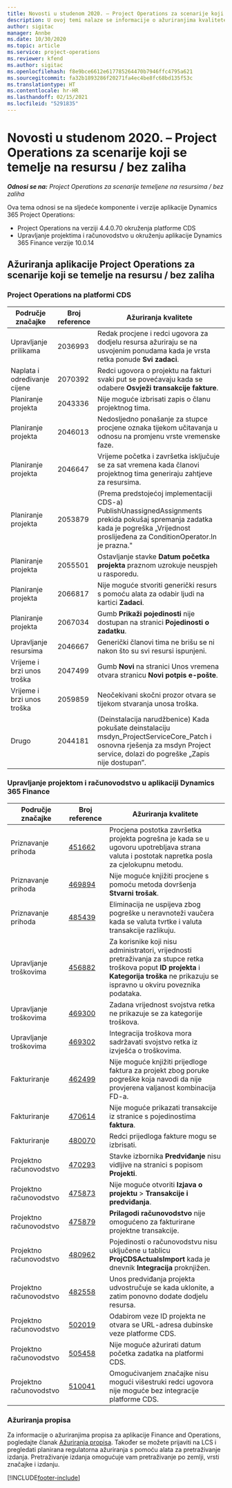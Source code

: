 ```yaml
---
title: Novosti u studenom 2020. – Project Operations za scenarije koji se temelje na resursu / bez zaliha
description: U ovoj temi nalaze se informacije o ažuriranjima kvalitete dostupnim u izdanju aplikacije Project Operations za scenarije koji se temelje na resursu / bez zaliha za studeni 2020.
author: sigitac
manager: Annbe
ms.date: 10/30/2020
ms.topic: article
ms.service: project-operations
ms.reviewer: kfend
ms.author: sigitac
ms.openlocfilehash: f8e9bce6612e617785264470b7946ffc4795a621
ms.sourcegitcommit: fa32b1893286f20271fa4ec4be8fc68bd135f53c
ms.translationtype: HT
ms.contentlocale: hr-HR
ms.lasthandoff: 02/15/2021
ms.locfileid: "5291835"
---
```

# <a name="whats-new-november-2020---project-operations-for-resourcenon-stocked-based-scenarios"></a>Novosti u studenom 2020. – Project Operations za scenarije koji se temelje na resursu / bez zaliha

_**Odnosi se na:** Project Operations za scenarije temeljene na resursima / bez zaliha_

Ova tema odnosi se na sljedeće komponente i verzije aplikacije Dynamics 365 Project Operations:

- Project Operations na verziji 4.4.0.70 okruženja platforme CDS
- Upravljanje projektima i računovodstvo u okruženju aplikacije Dynamics 365 Finance verzije 10.0.14

## <a name="updates-to-project-operations-for-resource-non-stocked-based-scenarios"></a>Ažuriranja aplikacije Project Operations za scenarije koji se temelje na resursu / bez zaliha

### <a name="project-operations-on-cds"></a>Project Operations na platformi CDS

| Područje značajke                 | Broj reference | Ažuriranja kvalitete                                                                                                                                                                    |
|------------------------------|------------------|-----------------------------------------------------------------------------------------------------------------------------------------------------------------------------------|
|   Upravljanje prilikama       | 2036993          | Redak procjene i redci ugovora za dodjelu resursa ažuriraju se na usvojenim ponudama kada je vrsta retka ponude **Svi zadaci**.                                                 |
| Naplata i određivanje cijene          | 2070392          | Redci ugovora o projektu na fakturi svaki put se povećavaju kada se odabere **Osvježi transakcije fakture**.                                                                         |
| Planiranje projekta             | 2043336          | Nije moguće izbrisati zapis o članu projektnog tima.                                                                                                                                  |
| Planiranje projekta             | 2046013          | Nedosljedno ponašanje za stupce procjene oznaka tijekom učitavanja u odnosu na promjenu vrste vremenske faze.                                                                                   |
| Planiranje projekta             | 2046647          | Vrijeme početka i završetka isključuje se za sat vremena kada članovi projektnog tima generiraju zahtjeve za resursima.                                                                      |
| Planiranje projekta             | 2053879          | (Prema predstojećoj implementaciji CDS-a) PublishUnassignedAssignments prekida pokušaj spremanja zadatka kada je pogreška „Vrijednost proslijeđena za ConditionOperator.In je prazna."                       |
| Planiranje projekta             | 2055501          | Ostavljanje stavke **Datum početka projekta** praznom uzrokuje neuspjeh u rasporedu.                                                                                                      |
| Planiranje projekta             | 2066817          | Nije moguće stvoriti generički resurs s pomoću alata za odabir ljudi na kartici **Zadaci**.                                                                                                   |
| Planiranje projekta             | 2067034          | Gumb **Prikaži pojedinosti** nije dostupan na stranici **Pojedinosti o zadatku**.                                                                                                       |
| Upravljanje resursima          | 2046667          | Generički članovi tima ne brišu se ni nakon što su svi resursi ispunjeni.                                                                                                    |
| Vrijeme i brzi unos troška | 2047499          | Gumb **Novi** na stranici Unos vremena otvara stranicu **Novi potpis e-pošte**.                                                                                               |
| Vrijeme i brzi unos troška | 2059859          | Neočekivani skočni prozor otvara se tijekom stvaranja unosa troška.                                                                                                                         |
| Drugo                        | 2044181          | (Deinstalacija narudžbenice) Kada pokušate deinstalaciju msdyn_ProjectServiceCore_Patch i osnovna rješenja za msdyn Project service, dolazi do pogreške „Zapis nije dostupan”.  |

### <a name="project-management-and-accounting-in-dynamics-365-finance"></a>Upravljanje projektom i računovodstvo u aplikaciji Dynamics 365 Finance

| Područje značajke        | Broj reference | Ažuriranja kvalitete                                                                                                                                                            |
|---------------------|------------------|---------------------------------------------------------------------------------------------------------------------------------------------------------------------------|
| Priznavanje prihoda | [451662](https://fix.lcs.dynamics.com/Issue/Details/?bugId=451662)           | Procjena postotka završetka projekta pogrešna je kada se u ugovoru upotrebljava strana valuta i postotak napretka posla za cjelokupnu metodu.                     |
| Priznavanje prihoda | [469894](https://fix.lcs.dynamics.com/Issue/Details/?bugId=469894)           | Nije moguće knjižiti procjene s pomoću metoda dovršenja **Stvarni trošak**.                                                                                                    |
| Priznavanje prihoda | [485439](https://fix.lcs.dynamics.com/Issue/Details/?bugId=485439)           | Eliminacija ne uspijeva zbog pogreške u neravnoteži vaučera kada se valuta tvrtke i valuta transakcije razlikuju.                                              |
| Upravljanje troškovima  | [456882](https://fix.lcs.dynamics.com/Issue/Details/?bugId=456822)           | Za korisnike koji nisu administratori, vrijednosti pretraživanja za stupce retka troškova poput **ID projekta** i **Kategorija troška** ne prikazuju se ispravno u okviru poveznika podataka. |
| Upravljanje troškovima  | [469300](https://fix.lcs.dynamics.com/Issue/Details/?bugId=469300)           | Zadana vrijednost svojstva retka ne prikazuje se za kategorije troškova.                                                                                                         |
| Upravljanje troškovima  | [469302](https://fix.lcs.dynamics.com/Issue/Details/?bugId=469302)           | Integracija troškova mora sadržavati svojstvo retka iz izvješća o troškovima.                                                                                             |
| Fakturiranje           | [462499](https://fix.lcs.dynamics.com/Issue/Details/?bugId=462499)           | Nije moguće knjižiti prijedloge faktura za projekt zbog poruke pogreške koja navodi da nije provjerena valjanost kombinacija FD-a.                                                    |
| Fakturiranje           | [470614](https://fix.lcs.dynamics.com/Issue/Details/?bugId=470614)           | Nije moguće prikazati transakcije iz stranice s pojedinostima **faktura**.                                                                                                              |
| Fakturiranje           | [480070](https://fix.lcs.dynamics.com/Issue/Details/?bugId=480070)           | Redci prijedloga fakture mogu se izbrisati.                                                                                                                                  |
| Projektno računovodstvo  | [470293](https://fix.lcs.dynamics.com/Issue/Details/?bugId=470293)           | Stavke izbornika **Predviđanje** nisu vidljive na stranici s popisom **Projekti**.                                                                                                   |
| Projektno računovodstvo  | [475873](https://fix.lcs.dynamics.com/Issue/Details/?bugId=475873)           | Nije moguće otvoriti **Izjava o projektu**   > **Transakcije i predviđanja**.                                                                                                       |
| Projektno računovodstvo  | [475879](https://fix.lcs.dynamics.com/Issue/Details/?bugId=475879)           | **Prilagodi računovodstvo** nije omogućeno za fakturirane projektne transakcije.                                                                                                  |
| Projektno računovodstvo  | [480962](https://fix.lcs.dynamics.com/Issue/Details/?bugId=480962)           | Pojedinosti o računovodstvu nisu uključene u tablicu **ProjCDSActualsImport** kada je dnevnik **Integracija** proknjižen.                                                  |
| Projektno računovodstvo  | [482558](https://fix.lcs.dynamics.com/Issue/Details/?bugId=482558)           | Unos predviđanja projekta udvostručuje se kada uklonite, a zatim ponovno dodate dodjelu resursa.                                                                            |
| Projektno računovodstvo  | [502019](https://fix.lcs.dynamics.com/Issue/Details/?bugId=502019)           | Odabirom veze ID projekta ne otvara se URL-adresa dubinske veze platforme CDS.                                                                                                         |
| Projektno računovodstvo  | [505458](https://fix.lcs.dynamics.com/Issue/Details/?bugId=505458)           | Nije moguće ažurirati datum početka zadatka na platformi CDS.                                                                                                                           |
| Projektno računovodstvo  | [510041](https://fix.lcs.dynamics.com/Issue/Details/?bugId=510041)           | Omogućivanjem značajke nisu mogući višestruki redci ugovora nije moguće bez integracije platforme CDS.                                                                                   |

### <a name="regulatory-updates"></a>Ažuriranja propisa
Za informacije o ažuriranjima propisa za aplikacije Finance and Operations, pogledajte članak [Ažuriranja propisa](https://docs.microsoft.com/dynamics365/finance/localizations/regulatory-updates). Također se možete prijaviti na LCS i pregledati planirana regulatorna ažuriranja s pomoću alata za pretraživanje izdanja. Pretraživanje izdanja omogućuje vam pretraživanje po zemlji, vrsti značajke i izdanju.


[!INCLUDE[footer-include](../includes/footer-banner.md)]